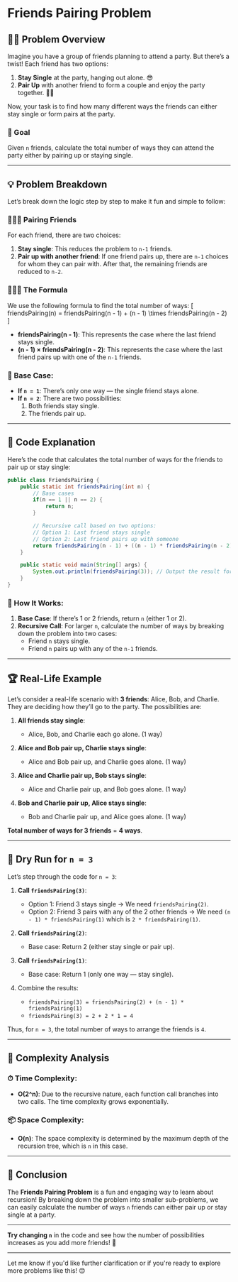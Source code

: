 

# Friends Pairing Problem

## 👯‍♂️ Problem Overview

Imagine you have a group of friends planning to attend a party. But there’s a twist! Each friend has two options:
1. **Stay Single** at the party, hanging out alone. 😎
2. **Pair Up** with another friend to form a couple and enjoy the party together. 💃🕺

Now, your task is to find how many different ways the friends can either stay single or form pairs at the party. 

### 🎯 Goal

Given `n` friends, calculate the total number of ways they can attend the party either by pairing up or staying single.

---

## 💡 Problem Breakdown

Let’s break down the logic step by step to make it fun and simple to follow:

### 🧑‍🤝‍🧑 Pairing Friends

For each friend, there are two choices:
1. **Stay single**: This reduces the problem to `n-1` friends.
2. **Pair up with another friend**: If one friend pairs up, there are `n-1` choices for whom they can pair with. After that, the remaining friends are reduced to `n-2`.

### 🧑‍🤝‍🧑 The Formula

We use the following formula to find the total number of ways:
\[
friendsPairing(n) = friendsPairing(n - 1) + (n - 1) \times friendsPairing(n - 2)
\]
- **friendsPairing(n - 1)**: This represents the case where the last friend stays single.
- **(n - 1) × friendsPairing(n - 2)**: This represents the case where the last friend pairs up with one of the `n-1` friends.

### 🔑 Base Case:
- **If `n = 1`**: There’s only one way — the single friend stays alone.
- **If `n = 2`**: There are two possibilities:
  1. Both friends stay single.
  2. The friends pair up.

---

## 🧩 Code Explanation

Here’s the code that calculates the total number of ways for the friends to pair up or stay single:

```java
public class FriendsPairing {
    public static int friendsPairing(int n) {
        // Base cases
        if(n == 1 || n == 2) {
            return n;
        }

        // Recursive call based on two options:
        // Option 1: Last friend stays single
        // Option 2: Last friend pairs up with someone
        return friendsPairing(n - 1) + ((n - 1) * friendsPairing(n - 2));
    }

    public static void main(String[] args) {
        System.out.println(friendsPairing(3)); // Output the result for 3 friends
    }
}
```

### 📝 How It Works:

1. **Base Case**: If there’s 1 or 2 friends, return `n` (either 1 or 2).
2. **Recursive Call**: For larger `n`, calculate the number of ways by breaking down the problem into two cases:
   - Friend `n` stays single.
   - Friend `n` pairs up with any of the `n-1` friends.

---

## 🏆 Real-Life Example

Let’s consider a real-life scenario with **3 friends**: Alice, Bob, and Charlie. They are deciding how they’ll go to the party. The possibilities are:

1. **All friends stay single**:  
   - Alice, Bob, and Charlie each go alone. (1 way)
   
2. **Alice and Bob pair up, Charlie stays single**:  
   - Alice and Bob pair up, and Charlie goes alone. (1 way)
   
3. **Alice and Charlie pair up, Bob stays single**:  
   - Alice and Charlie pair up, and Bob goes alone. (1 way)
   
4. **Bob and Charlie pair up, Alice stays single**:  
   - Bob and Charlie pair up, and Alice goes alone. (1 way)

**Total number of ways for 3 friends** = **4 ways**.

---

## 🔢 Dry Run for `n = 3`

Let’s step through the code for `n = 3`:

1. **Call `friendsPairing(3)`**:
   - Option 1: Friend 3 stays single → We need `friendsPairing(2)`.
   - Option 2: Friend 3 pairs with any of the 2 other friends → We need `(n - 1) * friendsPairing(1)` which is `2 * friendsPairing(1)`.

2. **Call `friendsPairing(2)`**:
   - Base case: Return 2 (either stay single or pair up).

3. **Call `friendsPairing(1)`**:
   - Base case: Return 1 (only one way — stay single).

4. Combine the results:
   - `friendsPairing(3) = friendsPairing(2) + (n - 1) * friendsPairing(1)`
   - `friendsPairing(3) = 2 + 2 * 1 = 4`

Thus, for `n = 3`, the total number of ways to arrange the friends is `4`.

---

## 🧮 Complexity Analysis

### ⏱ Time Complexity:
- **O(2^n)**: Due to the recursive nature, each function call branches into two calls. The time complexity grows exponentially.

### 📦 Space Complexity:
- **O(n)**: The space complexity is determined by the maximum depth of the recursion tree, which is `n` in this case.

---

## 🎉 Conclusion

The **Friends Pairing Problem** is a fun and engaging way to learn about recursion! By breaking down the problem into smaller sub-problems, we can easily calculate the number of ways `n` friends can either pair up or stay single at a party.

---

**Try changing `n`** in the code and see how the number of possibilities increases as you add more friends! 🎉

---

Let me know if you'd like further clarification or if you're ready to explore more problems like this! 😊